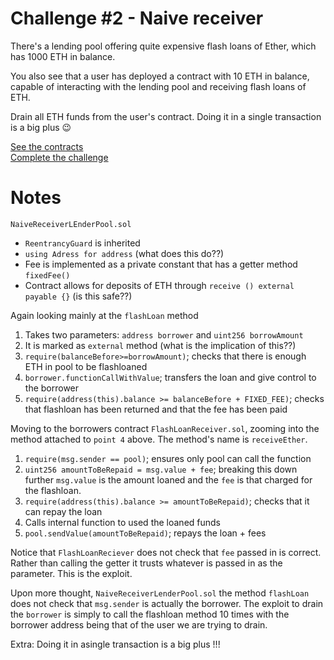 # Challenge #2 - Naive receiver
There's a lending pool offering quite expensive flash loans of Ether, which has 1000 ETH in balance.

You also see that a user has deployed a contract with 10 ETH in balance, capable of interacting with the lending pool and receiving flash loans of ETH.

Drain all ETH funds from the user's contract. Doing it in a single transaction is a big plus 😉

[See the contracts](https://github.com/nicolasgarcia214/damn-vulnerable-defi-foundry/tree/master/src/Contracts/naive-receiver)
<br/>
[Complete the challenge](https://github.com/nicolasgarcia214/damn-vulnerable-defi-foundry/blob/master/test/Levels/naive-receiver/NaiveReceiver.t.sol)

# Notes

`NaiveReceiverLEnderPool.sol`

- `ReentrancyGuard` is inherited 
- `using Adress for address` (what does this do??)
- Fee is implemented as a private constant that has a getter method `fixedFee()`
- Contract allows for deposits of ETH through `receive () external payable {}` (is this safe??)

Again looking mainly at the `flashLoan` method

1. Takes two parameters: `address borrower` and `uint256 borrowAmount`
2. It is marked as `external` method (what is the implication of this??)
3. `require(balanceBefore>=borrowAmount)`; checks that there is enough ETH in pool to be flashloaned
4. `borrower.functionCallWithValue`; transfers the loan and give control to the borrower
5. `require(address(this).balance >= balanceBefore + FIXED_FEE)`; checks that flashloan has been returned and that the fee has been paid

Moving to the borrowers contract `FlashLoanReceiver.sol`, zooming into the method attached to `point 4` above. The method's name is `receiveEther`.
1. `require(msg.sender == pool)`; ensures only pool can call the function
2. `uint256 amountToBeRepaid = msg.value + fee`; breaking this down further `msg.value` is the amount loaned and the `fee` is that charged for the flashloan.
3. `require(address(this).balance >= amountToBeRepaid)`; checks that it can repay the loan
4. Calls internal function to used the loaned funds
5. `pool.sendValue(amountToBeRepaid)`; repays the loan + fees

Notice that `FlashLoanReciever` does not check that `fee` passed in is correct. Rather than calling the getter it trusts whatever is passed in as the parameter. This is the exploit.

Upon more thought, `NaiveReceiverLenderPool.sol` the method `flashLoan` does not check that `msg.sender` is actually the borrower. The exploit to drain the `borrower` is simply to call the flashloan method 10 times with the borrower address being that of the user we are trying to drain.

Extra: Doing it in asingle transaction is a big plus !!!
